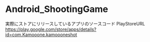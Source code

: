 # Android_ShootingGame
実際にストアにリリースしているアプリのソースコード
PlayStoreURL
https://play.google.com/store/apps/details?id=com.Kamooone.kamoooneshot

